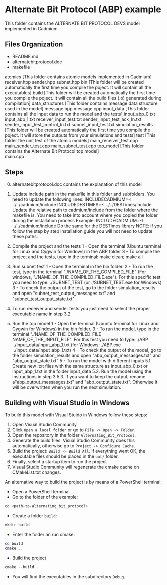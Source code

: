 # Alternate Bit Protocol (ABP) example

This folder contains the ALTERNATE BIT PROTOCOL DEVS model implemented in Cadmium

## Files Organization

* README.md	
* alternatebitprotocol.doc
* makefile

atomics [This folder contains atomic models implemented in Cadmium]
	receiver.hpp
	sender.hpp
	subnet.hpp
bin [This folder will be created automatically the first time you compile the poject.
     It will contain all the executables]
build [This folder will be created automatically the first time you compile the poject.
       It will contain all the build files (.o) generated during compilation]
data_structures [This folder contains message data structure used in the model]
	message.hpp
	message.cpp
input_data [This folder contains all the input data to run the model and the tests]
	input_abp_0.txt
	input_abp_1.txt
	receiver_input_test.txt
	sender_input_test_ack_In.txt
	sender_input_test_control_In.txt
	subnet_input_test.txt
simulation_results [This folder will be created automatically the first time you compile the poject.
                    It will store the outputs from your simulations and tests]
test [This folder the unit test of the atomic models]
	main_receiver_test.cpp
	main_sender_test.cpp
	main_subnet_test.cpp
top_model [This folder contains the Alternate Bit Protocol top model]	
	main.cpp
	
## Steps

0. alternatebitprotocol.doc contains the explanation of this model

1. Update include path in the makefile in this folder and subfolders. You need to update the following lines:
	INCLUDECADMIUM=-I ../../cadmium/include
	INCLUDEDESTIMES=-I ../../DESTimes/include
    Update the relative path to cadmium/include from the folder where the makefile is. You need to take into account where you copied the folder during the installation process
	Example: INCLUDECADMIUM=-I ../../cadmium/include
	Do the same for the DESTimes library
    NOTE: if you follow the step by step installation guide you will not need to update these paths.

2. Compile the project and the tests
	1 - Open the terminal (Ubuntu terminal for Linux and Cygwin for Windows) in the ABP folder
	3 - To compile the project and the tests, type in the terminal:
			make clean; make all

3. Run subnet test
	1 - Open the terminal in the bin folder. 
	2 - To run the test, type in the terminal "./NAME_OF_THE_COMPILED_FILE" (For windows, "./NAME_OF_THE_COMPILED_FILE.exe"). 
	For this specific test you need to type:
			./SUBNET_TEST (or ./SUBNET_TEST.exe for Windows)
	3 - To check the output of the test, go to the folder simulation_results and open  "subnet_test_output_messages.txt" and "subnet_test_output_state.txt"

4. To run receiver and sender tests you just need to select the proper executable name in step 3.2
			
5. Run the top model
	1 - Open the terminal (Ubuntu terminal for Linux and Cygwin for Windows) in the bin folder.
	3 - To run the model, type in the terminal "./NAME_OF_THE_COMPILED_FILE NAME_OF_THE_INPUT_FILE". For this test you need to type:
		./ABP ../input_data/input_abp_1.txt (for Windows: ./ABP.exe ../input_data/input_abp_1.txt)
	4 - To check the output of the model, go to the folder simulation_results and open "abp_output_messasges.txt" and "abp_output_state.txt"
	5 - To run the model with different inputs
		5.1. Create new .txt files with the same structure as input_abp_0.txt or input_abp_1.txt in the folder input_data
		5.2. Run the model using the instructions in step 3
		5.3. If you want to keep the output, rename a"abp_output_messasges.txt" and "abp_output_state.txt". Otherwise it will be overwritten when you run the next simulation.

## Building with Visual Studio in Windows

To build this model with Visual Stuido in Windows follow these steps:
1. Open Visual Studio Community
2. Click `Open a local folder` or go to `File -> Open -> Folder`.
3. Open the repository in the folder `Alternating_Bit_Protocol`. 
4. Generate the build files. Visual Studio Community does this automatically, otherwise go to `Project -> Configure Cache`.
5. Build the project: `Build -> Build All`. If everything went OK, the executable files should be placed in the `out/` folder.
6. Finally, select a startup item to run the project
7. Visual Studio Community will regenerate the cmake cache on CMakeList.txt changes.

An alternative way to build the project is by means of a PowerShell terminal:
* Open a PowerShell terminal
* Go to the folder of the example: 
```powershell
cd <path-to-alternating_bit_protocol>
```
* Create a folder `build`: 
```powershell
mkdir build
```
* Enter the folder an run cmake:
```powershell
cd build
cmake ..
```
* Build the project
```powershell
cmake --build .
```
* You will find the executables in the subdirectory `Debug`.
